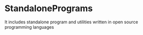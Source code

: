 # StandalonePrograms
It includes standalone program and utilities written in open source programming languages
